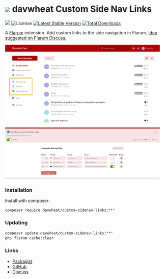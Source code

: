 # <img src="https://flarum-badge-api.davwheat.dev/v1/ext-icon/davwheat/custom-sidenav-links" height="28"> davwheat Custom Side Nav Links

![](https://flarum-badge-api.davwheat.dev/v1/compat-latest/davwheat/custom-sidenav-links) ![License](https://img.shields.io/badge/license-MIT-blue.svg) [![Latest Stable Version](https://img.shields.io/packagist/v/davwheat/custom-sidenav-links.svg)](https://packagist.org/packages/davwheat/custom-sidenav-links) [![Total Downloads](https://img.shields.io/packagist/dt/davwheat/custom-sidenav-links.svg)](https://packagist.org/packages/davwheat/custom-sidenav-links)

A [Flarum](http://flarum.org) extension. Add custom links to the side navigation in Flarum. [Idea suggested on Flarum Discuss.](https://discuss.flarum.org/d/26374)

![](docs/example.png)

![](docs/admin.png)

### Installation

Install with composer:

```properties
composer require davwheat/custom-sidenav-links:"*"
```

### Updating

```properties
composer update davwheat/custom-sidenav-links:"*"
php flarum cache:clear
```

### Links

- [Packagist](https://packagist.org/packages/davwheat/custom-sidenav-links)
- [GitHub](https://github.com/davwheat/flarum-ext-custom-sidenav-links)
- [Discuss](https://discuss.flarum.org/d/26380)
